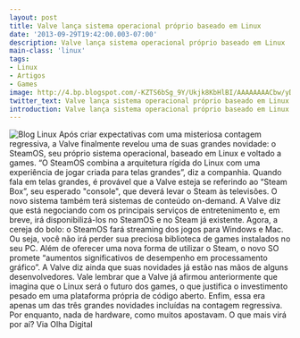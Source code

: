 ```yaml
---
layout: post
title: Valve lança sistema operacional próprio baseado em Linux
date: '2013-09-29T19:42:00.003-07:00'
description: Valve lança sistema operacional próprio baseado em Linux
main-class: 'linux'
tags:
- Linux
- Artigos
- Games
image: http://4.bp.blogspot.com/-KZTS6bSg_9Y/Ukjk8KbHlBI/AAAAAAAACbw/yDu0tHMSwWM/s72-c/imagem.php.jpeg
twitter_text: Valve lança sistema operacional próprio baseado em Linux
introduction: Valve lança sistema operacional próprio baseado em Linux
---
```

![Blog Linux](http://4.bp.blogspot.com/-KZTS6bSg_9Y/Ukjk8KbHlBI/AAAAAAAACbw/yDu0tHMSwWM/s400/imagem.php.jpeg "Blog Linux")
Após criar expectativas com uma misteriosa contagem regressiva, a  Valve finalmente revelou uma de suas grandes novidade: o SteamOS, seu  próprio sistema operacional, baseado em Linux e voltado a games.
“O SteamOS combina a arquitetura rígida do Linux com uma experiência  de jogar criada para telas grandes”, diz a companhia. Quando fala em  telas grandes, é provável que a Valve esteja se referindo ao “Steam  Box”, seu esperado "console", que deverá levar o Steam às televisões.
O novo sistema também terá sistemas de conteúdo on-demand. A Valve  diz que está negociando com os principais serviços de entretenimento e,  em breve, irá disponibilizá-los no SteamOS e no Steam já existente.
Agora, a cereja do bolo: o SteamOS fará streaming dos jogos para  Windows e Mac. Ou seja, você não irá perder sua preciosa biblioteca de  games instalados no seu PC.
Além de oferecer uma nova forma de utilizar o Steam, o novo SO  promete “aumentos significativos de desempenho em processamento  gráfico”. A Valve diz ainda que suas novidades já estão nas mãos de  alguns desenvolvedores.
Vale lembrar que a Valve já afirmou  anteriormente que imagina que o Linux será o futuro dos games, o que  justifica o investimento pesado em uma plataforma própria de código  aberto.
Enfim, essa era apenas um das três grandes novidades incluídas na  contagem regressiva. Por enquanto, nada de hardware, como muitos  apostavam. O que mais virá por aí?
Via Olha Digital
